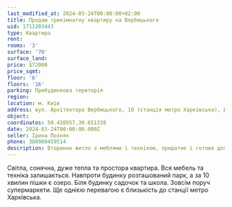 ```yaml
---
last_modified_at: 2024-03-24T00:00:00+02:00
title: Продаю трикімнатну квартиру на Вербицького
uid: 1711203443
type: Квартира
rent:
rooms: '3'
surface: '70'
surface_land:
price: $72000
price_sqmt:
floor: '6'
floors: '16'
parking: Прибудинкова територія
region:
location: м. Київ
address: вул. Архітектора Вербицького, 10 (станція метро Харківська), Дарницький район
object:
coordinates: 50.410557,30.651338
date: 2024-03-24T00:00:00.000Z
seller: Ірина Позняк
phone: 380980459514
description: Вторинне житло з меблями і технікою, придатне і готове для проживання
---
```


Світла, сонячна, дуже тепла та простора квартира. Вся мебель та техніка залишається. Навпроти будинку розташований парк, а за 10 хвилин пішки є озеро. Біля будинку садочок та школа. Зовсім поруч супермаркети. Ще однією перевагою є близькість до станції метро Харківська.
